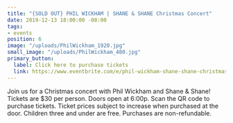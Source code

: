 ```yaml
---
title: "{SOLD OUT} PHIL WICKHAM | SHANE & SHANE Christmas Concert"
date: 2019-12-13 18:00:00 -08:00
tags:
- events
position: 6
image: "/uploads/PhilWickham_1920.jpg"
small_image: "/uploads/PhilWickham_480.jpg"
primary_button:
  label: Click here to purchase tickets
  link: https://www.eventbrite.com/e/phil-wickham-shane-shane-christmas-tour-daybreak-church-630pm-tickets-74861854823?aff=aff0bandsintown&comeFrom=267&artist_event_id=101648562&appId=fdhnerfcnpr-oenaqba-oervgraonpu
---
```


Join us for a Christmas concert with Phil Wickham and Shane & Shane! Tickets are $30 per person. Doors open at 6:00p. Scan the QR code to purchase tickets. Ticket prices subject to increase when purchased at the door. Children three and under are free. Purchases are non-refundable.
